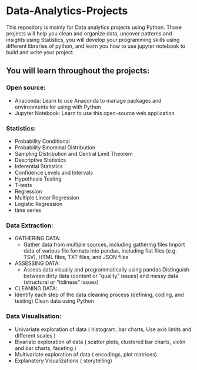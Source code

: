 # Data-Analytics-Projects
This repository is mainly for Data analytics projects using Python. Those projects will help you clean and organize data, uncover patterns and insights using Statistics, you will develop your programming skills using different libraries of python, and learn you how to use jupyter notebook to build and write your project.

## You will learn throughout the projects:
### Open source: 
* Anaconda: Learn to use Anaconda to manage packages and environments for using with Python
* Jupyter Notebook: Learn to use this open-source web application

### Statistics:
* Probability Conditional 
* Probability Binominal Distribution 
* Sampling Distribution and Central Limit Theorem 
* Descriptive Statistics 
* Inferential Statistics 
* Confidence Levels and Intervals 
* Hypothesis Testing 
* T-tests 
* Regression 
* Multiple Linear Regression 
* Logistic Regression 
* time series

### Data Extraction:
* GATHERING DATA: 
  * Gather data from multiple sources, including gathering files Import data of various file formats into pandas, including flat files (e.g. TSV), HTML files, TXT files, and JSON files
* ASSESSING DATA:
  * Assess data visually and programmatically using pandas Distinguish between dirty data (content or “quality” issues) and messy data (structural or “tidiness” issues)
* CLEANING DATA:
 * Identify each step of the data cleaning process (defining, coding, and testing) Clean data using Python

### Data Visualisation:
* Univariate exploration of data ( histogram, bar charts, Use axis limits and different scales ) 
* Bivariate exploration of data ( scatter plots, clustered bar charts, violin and bar charts, faceting ) 
* Multivariate exploration of data ( encodings, plot matrices)
* Explanatory Visualizations ( storytelling)

